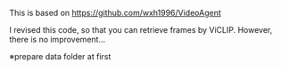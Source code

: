 This is based on https://github.com/wxh1996/VideoAgent

I revised this code, so that you can retrieve frames by ViCLIP.
However, there is no improvement...

※prepare data folder at first
